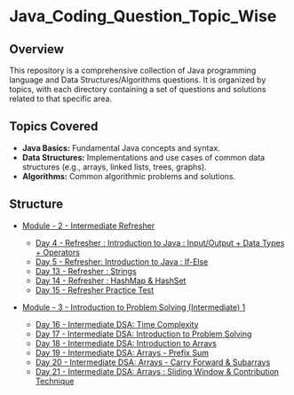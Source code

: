 # Java_Coding_Question_Topic_Wise

## Overview

This repository is a comprehensive collection of Java programming language and Data Structures/Algorithms questions. It is organized by topics, with each directory containing a set of questions and solutions related to that specific area.


## Topics Covered

- **Java Basics:** Fundamental Java concepts and syntax.
- **Data Structures:** Implementations and use cases of common data structures (e.g., arrays, linked lists, trees, graphs).
- **Algorithms:** Common algorithmic problems and solutions.

## Structure
- [Module - 2 - Intermediate Refresher](./Module-2/)
    - [Day 4 - Refresher : Introduction to Java : Input/Output + Data Types + Operators](./Module-2/Day6_Introduction%20to%20Java%20:%20Input/)
    - [Day 5 - Refresher: Introduction to Java : If-Else](./Module-2/Day5_Introduction%20to%20Java%20:%20If-Else/)
    - [Day 13 - Refresher : Strings](./Module-2/%20Day13_Strings/)
    - [Day 14 - Refresher : HashMap & HashSet](./Module-2/Day14_HashMapAndHashSet/)
    - [Day 15 - Refresher Practice Test](./Module-2/PracticeTest/)

- [Module - 3 - Introduction to Problem Solving (Intermediate) 1](./Module-3/)
    - [Day 16 - Intermediate DSA: Time Complexity](./Module-3/Day16_Intermediate%20DSA:%20Introduction%20to%20Problem%20Solving/)
    - [Day 17 - Intermediate DSA: Introduction to Problem Solving](./Module-3/Day17_Intermediate%20DSA:%20Time%20Complexity/)
    - [Day 18 - Intermediate DSA: Introduction to Arrays](./Module-3/Day18_Intermediate%20DSA:%20Introduction_to_Arrays/)
    - [Day 19 - Intermediate DSA: Arrays - Prefix Sum](./Module-3/Day19_Intermediate%20DSA:%20Arrays%20-%20Prefix%20Sum/)
    - [Day 20 - Intermediate DSA: Arrays - Carry Forward & Subarrays](./Module-3/Day20_Intermediate%20DSA:%20Arrays%20-%20Carry%20Forward%20&%20Subarrays/)
    - [Day 21 - Intermediate DSA: Arrays : Sliding Window & Contribution Technique](./Module-3/Day21_Arrays%20:%20Sliding%20Window%20&%20Contribution%20Technique/)


